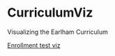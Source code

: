CurriculumViz
=============

Visualizing the Earlham Curriculum

[Enrollment test viz](http://nbviewer.ipython.org/github/mglerner/CurriculumViz/blob/master/Enrollment.ipynb)
